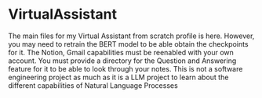 
# VirtualAssistant

The main files for my Virtual Assistant from scratch profile is here. However, you may need to retrain the BERT model to be able obtain the checkpoints for it. 
The Notion, Gmail capabilities must be reenabled with your own account.
You must provide a directory for the Question and Answering feature for it to be able to look through your notes.
This is not a software engineering project as much as it is a LLM project to learn about the different capabilities of Natural Language Processes
